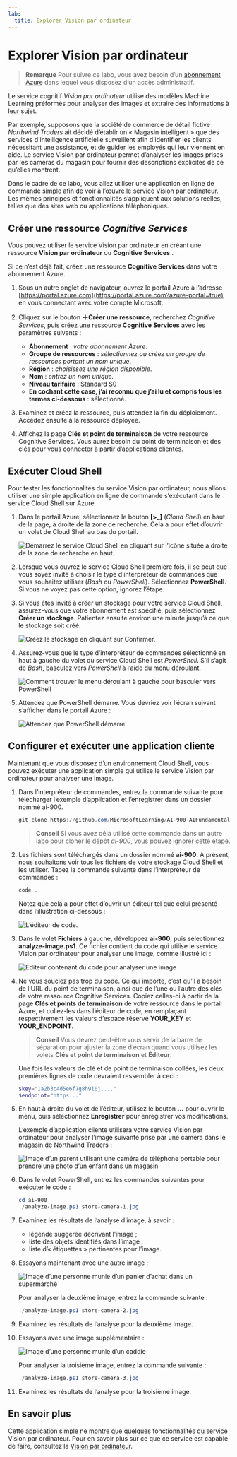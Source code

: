 ```yaml
---
lab:
  title: Explorer Vision par ordinateur
---
```


# <a name="explore-computer-vision"></a>Explorer Vision par ordinateur

> **Remarque** Pour suivre ce labo, vous avez besoin d’un [abonnement Azure](https://azure.microsoft.com/free?azure-portal=true) dans lequel vous disposez d’un accès administratif.

Le service cognitif *Vision par ordinateur* utilise des modèles Machine Learning préformés pour analyser des images et extraire des informations à leur sujet.

Par exemple, supposons que la société de commerce de détail fictive *Northwind Traders* ait décidé d’établir un « Magasin intelligent » que des services d’intelligence artificielle surveillent afin d’identifier les clients nécessitant une assistance, et de guider les employés qui leur viennent en aide. Le service Vision par ordinateur permet d’analyser les images prises par les caméras du magasin pour fournir des descriptions explicites de ce qu’elles montrent.

Dans le cadre de ce labo, vous allez utiliser une application en ligne de commande simple afin de voir à l’œuvre le service Vision par ordinateur. Les mêmes principes et fonctionnalités s’appliquent aux solutions réelles, telles que des sites web ou applications téléphoniques.

## <a name="create-a-cognitive-services-resource"></a>Créer une ressource *Cognitive Services*

Vous pouvez utiliser le service Vision par ordinateur en créant une ressource **Vision par ordinateur** ou **Cognitive Services** .

Si ce n’est déjà fait, créez une ressource **Cognitive Services** dans votre abonnement Azure.

1. Sous un autre onglet de navigateur, ouvrez le portail Azure à l’adresse [https://portal.azure.com](https://portal.azure.com?azure-portal=true) en vous connectant avec votre compte Microsoft.

1. Cliquez sur le bouton **&#65291;Créer une ressource**, recherchez *Cognitive Services*, puis créez une ressource **Cognitive Services** avec les paramètres suivants :
    - **Abonnement** : *votre abonnement Azure*.
    - **Groupe de ressources** : *sélectionnez ou créez un groupe de ressources portant un nom unique*.
    - **Région** : *choisissez une région disponible*.
    - **Nom** : *entrez un nom unique.*
    - **Niveau tarifaire** : Standard S0
    - **En cochant cette case, j’ai reconnu que j’ai lu et compris tous les termes ci-dessous** : sélectionné.

1. Examinez et créez la ressource, puis attendez la fin du déploiement. Accédez ensuite à la ressource déployée.

1. Affichez la page **Clés et point de terminaison** de votre ressource Cognitive Services. Vous aurez besoin du point de terminaison et des clés pour vous connecter à partir d’applications clientes.

## <a name="run-cloud-shell"></a>Exécuter Cloud Shell

Pour tester les fonctionnalités du service Vision par ordinateur, nous allons utiliser une simple application en ligne de commande s’exécutant dans le service Cloud Shell sur Azure.

1. Dans le portail Azure, sélectionnez le bouton **[>_]** (*Cloud Shell*) en haut de la page, à droite de la zone de recherche. Cela a pour effet d’ouvrir un volet de Cloud Shell au bas du portail.

    ![Démarrez le service Cloud Shell en cliquant sur l’icône située à droite de la zone de recherche en haut.](media/analyze-images-computer-vision-service/powershell-portal-guide-1.png)

1. Lorsque vous ouvrez le service Cloud Shell première fois, il se peut que vous soyez invité à choisir le type d’interpréteur de commandes que vous souhaitez utiliser (*Bash* ou *PowerShell*). Sélectionnez **PowerShell**. Si vous ne voyez pas cette option, ignorez l’étape.  

1. Si vous êtes invité à créer un stockage pour votre service Cloud Shell, assurez-vous que votre abonnement est spécifié, puis sélectionnez **Créer un stockage**. Patientez ensuite environ une minute jusqu’à ce que le stockage soit créé.

    ![Créez le stockage en cliquant sur Confirmer.](media/analyze-images-computer-vision-service/powershell-portal-guide-2.png)

1. Assurez-vous que le type d’interpréteur de commandes sélectionné en haut à gauche du volet du service Cloud Shell est *PowerShell*. S’il s’agit de *Bash*, basculez vers *PowerShell* à l’aide du menu déroulant.

    ![Comment trouver le menu déroulant à gauche pour basculer vers PowerShell](media/analyze-images-computer-vision-service/powershell-portal-guide-3.png)

1. Attendez que PowerShell démarre. Vous devriez voir l’écran suivant s’afficher dans le portail Azure :  

    ![Attendez que PowerShell démarre.](media/analyze-images-computer-vision-service/powershell-prompt.png)

## <a name="configure-and-run-a-client-application"></a>Configurer et exécuter une application cliente

Maintenant que vous disposez d’un environnement Cloud Shell, vous pouvez exécuter une application simple qui utilise le service Vision par ordinateur pour analyser une image.

1. Dans l’interpréteur de commandes, entrez la commande suivante pour télécharger l’exemple d’application et l’enregistrer dans un dossier nommé ai-900.

    ```PowerShell
    git clone https://github.com/MicrosoftLearning/AI-900-AIFundamentals ai-900
    ```

    > **Conseil** Si vous avez déjà utilisé cette commande dans un autre labo pour cloner le dépôt *ai-900*, vous pouvez ignorer cette étape.

1. Les fichiers sont téléchargés dans un dossier nommé **ai-900**. À présent, nous souhaitons voir tous les fichiers de votre stockage Cloud Shell et les utiliser. Tapez la commande suivante dans l’interpréteur de commandes :

    ```PowerShell
    code .
    ```

    Notez que cela a pour effet d’ouvrir un éditeur tel que celui présenté dans l’illustration ci-dessous :

    ![L’éditeur de code.](media/analyze-images-computer-vision-service/powershell-portal-guide-4.png)

1. Dans le volet **Fichiers** à gauche, développez **ai-900**, puis sélectionnez **analyze-image.ps1**. Ce fichier contient du code qui utilise le service Vision par ordinateur pour analyser une image, comme illustré ici :

    ![Éditeur contenant du code pour analyser une image](media/analyze-images-computer-vision-service/analyze-image-code.png)

1. Ne vous souciez pas trop du code. Ce qui importe, c’est qu’il a besoin de l’URL du point de terminaison, ainsi que de l’une ou l’autre des clés de votre ressource Cognitive Services. Copiez celles-ci à partir de la page **Clés et points de terminaison** de votre ressource dans le portail Azure, et collez-les dans l’éditeur de code, en remplaçant respectivement les valeurs d’espace réservé **YOUR_KEY** et **YOUR_ENDPOINT**.

    > **Conseil** Vous devrez peut-être vous servir de la barre de séparation pour ajuster la zone d’écran quand vous utilisez les volets **Clés et point de terminaison** et **Éditeur**.

    Une fois les valeurs de clé et de point de terminaison collées, les deux premières lignes de code devraient ressembler à ceci :

    ```PowerShell
    $key="1a2b3c4d5e6f7g8h9i0j...."    
    $endpoint="https..."
    ```

1. En haut à droite du volet de l’éditeur, utilisez le bouton **...** pour ouvrir le menu, puis sélectionnez **Enregistrer** pour enregistrer vos modifications.

    L’exemple d’application cliente utilisera votre service Vision par ordinateur pour analyser l’image suivante prise par une caméra dans le magasin de Northwind Traders :

    ![Image d’un parent utilisant une caméra de téléphone portable pour prendre une photo d’un enfant dans un magasin](media/analyze-images-computer-vision-service/store-camera-1.jpg)

1. Dans le volet PowerShell, entrez les commandes suivantes pour exécuter le code :

    ```PowerShell
    cd ai-900
    ./analyze-image.ps1 store-camera-1.jpg
    ```

1. Examinez les résultats de l’analyse d’image, à savoir :
    - légende suggérée décrivant l’image ;
    - liste des objets identifiés dans l’image ;
    - liste d’« étiquettes » pertinentes pour l’image.

1. Essayons maintenant avec une autre image :

    ![Image d’une personne munie d’un panier d’achat dans un supermarché](media/analyze-images-computer-vision-service/store-camera-2.jpg)

    Pour analyser la deuxième image, entrez la commande suivante :

    ```PowerShell
    ./analyze-image.ps1 store-camera-2.jpg
    ```

1. Examinez les résultats de l’analyse pour la deuxième image.

1. Essayons avec une image supplémentaire :

    ![Image d’une personne munie d’un caddie](media/analyze-images-computer-vision-service/store-camera-3.jpg)

    Pour analyser la troisième image, entrez la commande suivante :

    ```PowerShell
    ./analyze-image.ps1 store-camera-3.jpg
    ```

1. Examinez les résultats de l’analyse pour la troisième image.

## <a name="learn-more"></a>En savoir plus

Cette application simple ne montre que quelques fonctionnalités du service Vision par ordinateur. Pour en savoir plus sur ce que ce service est capable de faire, consultez la [Vision par ordinateur](https://azure.microsoft.com/services/cognitive-services/computer-vision/).

